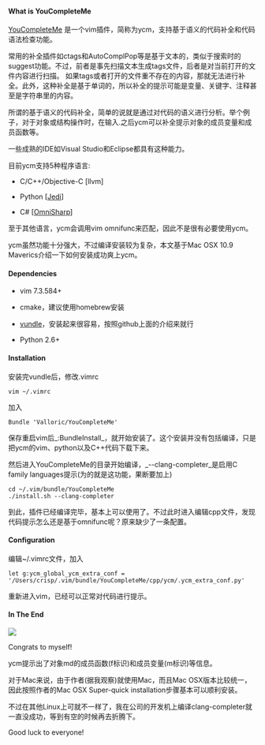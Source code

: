 #### What is YouCompleteMe

[YouCompleteMe](https://github.com/Valloric/YouCompleteMe) 是一个vim插件，简称为ycm，支持基于语义的代码补全和代码语法检查功能。

常用的补全插件如ctags和AutoComplPop等是基于文本的，类似于搜索时的suggest功能。不过，前者是事先扫描文本生成tags文件，后者是对当前打开的文件内容进行扫描。
如果tags或者打开的文件重不存在的内容，那就无法进行补全。此外，这种补全是基于单词的，所以补全的提示可能是变量、关键字、注释甚至是字符串里的内容。

所谓的基于语义的代码补全，简单的说就是通过对代码的语义进行分析。举个例子，对于对象或结构操作时，在输入.之后ycm可以补全提示对象的成员变量和成员函数等。

一些成熟的IDE如Visual Studio和Eclipse都具有这种能力。

目前ycm支持5种程序语言:

* C/C++/Objective-C \[llvm\]

* Python \[[Jedi](https://github.com/davidhalter/jedi)\]

* C# \[[OmniSharp](https://github.com/nosami/OmniSharpServer)\]

至于其他语言，ycm会调用vim omnifunc来匹配，因此不是很有必要使用ycm。

ycm虽然功能十分强大，不过编译安装较为复杂，本文基于Mac OSX 10.9 Maverics介绍一下如何安装成功爽上ycm。

#### Dependencies

* vim 7.3.584+

* cmake，建议使用homebrew安装

* [vundle](https://github.com/gmarik/Vundle.vim)，安装起来很容易，按照github上面的介绍来就行

* Python 2.6+

#### Installation

安装完vundle后，修改.vimrc

    vim ~/.vimrc

加入
    
    Bundle 'Valloric/YouCompleteMe'

保存重启vim后_:BundleInstall_，就开始安装了。这个安装并没有包括编译，只是把ycm的vim、python以及C++代码下载下来。

然后进入YouCompleteMe的目录开始编译，_--clang-completer_是启用C family languages提示(为的就是这功能，果断要加上)

    cd ~/.vim/bundle/YouCompleteMe
    ./install.sh --clang-completer

到此，插件已经编译完毕，基本上可以使用了。不过此时进入编辑cpp文件，发现代码提示怎么还是基于omnifunc呢？原来缺少了一条配置。

#### Configuration

编辑~/.vimrc文件，加入

    let g:ycm_global_ycm_extra_conf = '/Users/crisp/.vim/bundle/YouCompleteMe/cpp/ycm/.ycm_extra_conf.py'

重新进入vim，已经可以正常对代码进行提示。

#### In The End

![](http://crispgm.github.io/image/ycm-demo.png)

Congrats to myself! 

ycm提示出了对象md的成员函数(f标识)和成员变量(m标识)等信息。

对于Mac来说，由于作者(据我观察)就使用Mac，而且Mac OSX版本比较统一，因此按照作者的Mac OSX Super-quick installation步骤基本可以顺利安装。

不过在其他Linux上可就不一样了，我在公司的开发机上编译clang-completer就一直没成功，等到有空的时候再去折腾下。

Good luck to everyone!
